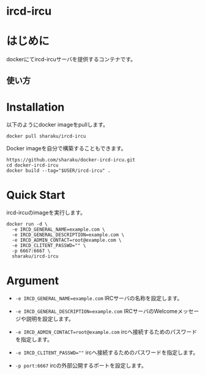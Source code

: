 ircd-ircu
================

# はじめに
dockerにてircd-ircuサーバを提供するコンテナです。

使い方
------
# Installation
以下のようにdocker imageをpullします。

    docker pull sharaku/ircd-ircu


Docker imageを自分で構築することもできます。

    https://github.com/sharaku/docker-ircd-ircu.git
    cd docker-ircd-ircu
    docker build --tag="$USER/ircd-ircu" .

# Quick Start
ircd-ircuのimageを実行します。

    docker run -d \
      -e IRCD_GENERAL_NAME=example.com \
      -e IRCD_GENERAL_DESCRIPTION=example.com \
      -e IRCD_ADMIN_CONTACT=root@example.com \
      -e IRCD_CLITENT_PASSWD="" \
      -p 6667:6667 \
      sharaku/ircd-ircu

# Argument

+   `-e IRCD_GENERAL_NAME=example.com`
    IRCサーバの名称を設定します。

+   `-e IRCD_GENERAL_DESCRIPTION=example.com`
    IRCサーバのWelcomeメッセージや説明を設定します。

+   `-e IRCD_ADMIN_CONTACT=root@example.com`
    ircへ接続するためのパスワードを指定します。

+   `-e IRCD_CLITENT_PASSWD=""`
    ircへ接続するためのパスワードを指定します。

+   `-p port:6667`
    ircの外部公開するポートを設定します。



